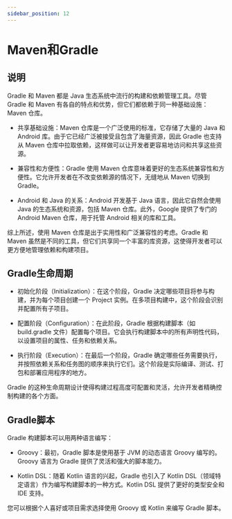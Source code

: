 ```yaml
---
sidebar_position: 12
---
```


# Maven和Gradle

## 说明

Gradle 和 Maven 都是 Java 生态系统中流行的构建和依赖管理工具。尽管 Gradle 和 Maven 有各自的特点和优势，但它们都依赖于同一种基础设施：Maven 仓库。

- 共享基础设施：Maven 仓库是一个广泛使用的标准，它存储了大量的 Java 和 Android 库。由于它已经广泛被接受且包含了海量资源，因此 Gradle 也支持从 Maven 仓库中拉取依赖，这样做可以让开发者更容易地访问和共享这些资源。

- 兼容性和方便性：Gradle 使用 Maven 仓库意味着更好的生态系统兼容性和方便性。它允许开发者在不改变依赖源的情况下，无缝地从 Maven 切换到 Gradle。

- Android 和 Java 的关系：Android 开发基于 Java 语言，因此它自然会使用 Java 的生态系统和资源，包括 Maven 仓库。此外，Google 提供了专门的 Android Maven 仓库，用于托管 Android 相关的库和工具。

综上所述，使用 Maven 仓库是出于实用性和广泛兼容性的考虑。Gradle 和 Maven 虽然是不同的工具，但它们共享同一个丰富的库资源，这使得开发者可以更方便地管理依赖和构建项目。

## Gradle生命周期

- 初始化阶段（Initialization）：在这个阶段，Gradle 决定哪些项目将参与构建，并为每个项目创建一个 Project 实例。在多项目构建中，这个阶段会识别并配置所有子项目。

- 配置阶段（Configuration）：在此阶段，Gradle 根据构建脚本（如 build.gradle 文件）配置每个项目。它会执行构建脚本中的所有声明性代码，以设置项目的属性、任务和依赖关系。

- 执行阶段（Execution）：在最后一个阶段，Gradle 确定哪些任务需要执行，并按照依赖关系和任务图的顺序来执行它们。这个阶段是实际编译、测试、打包和部署应用程序的地方。

Gradle 的这种生命周期设计使得构建过程高度可配置和灵活，允许开发者精确控制构建的各个方面。

## Gradle脚本

Gradle 构建脚本可以用两种语言编写：

- Groovy：最初，Gradle 脚本是使用基于 JVM 的动态语言 Groovy 编写的。Groovy 语言为 Gradle 提供了灵活和强大的脚本能力。

- Kotlin DSL：随着 Kotlin 语言的兴起，Gradle 也引入了 Kotlin DSL（领域特定语言）作为编写构建脚本的一种方式。Kotlin DSL 提供了更好的类型安全和 IDE 支持。

您可以根据个人喜好或项目需求选择使用 Groovy 或 Kotlin 来编写 Gradle 脚本。